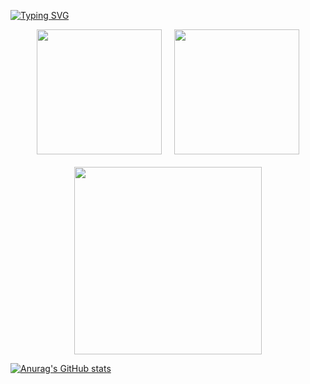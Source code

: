 <a href="https://git.io/typing-svg"><img src="https://readme-typing-svg.demolab.com?font=Fira+Code&weight=200&size=100&pause=1000&color=3986FF&center=true&vCenter=true&random=false&width=2000&height=100&lines=Hi+there!++%5C(%40%5E0%5E%40)%2F;console.log(%22Hello+world!%22)" alt="Typing SVG" /></a>
<!--
**whateverzpy/whateverzpy** is a ✨ _special_ ✨ repository because its `README.md` (this file) appears on your GitHub profile.

Here are some ideas to get you started:

- 🔭 I’m currently working on ...
- 🌱 I’m currently learning ...
- 👯 I’m looking to collaborate on ...
- 🤔 I’m looking for help with ...
- 💬 Ask me about ...
- 📫 How to reach me: ...
- 😄 Pronouns: ...
- ⚡ Fun fact: ...
-->
<div align="center">
  <img src="https://github-readme-stats.vercel.app/api?username=whateverzpy&show_icons=true&theme=radical" height="200em" />
  &nbsp&nbsp&nbsp
  <img src="https://github-readme-stats.vercel.app/api/top-langs/?username=whateverzpy&theme=radical" height="200em" />
  <br>
  <br>
  <img src="https://github-readme-activity-graph.vercel.app/graph?username=whateverzpy&theme=rogue" height="300em" />
</div>

[![Anurag's GitHub stats](https://github-readme-stats.vercel.app/api?username=whateverzpy)](https://github.com/anuraghazra/github-readme-stats)

<!--START_SECTION:waka-->
<!--END_SECTION:waka-->